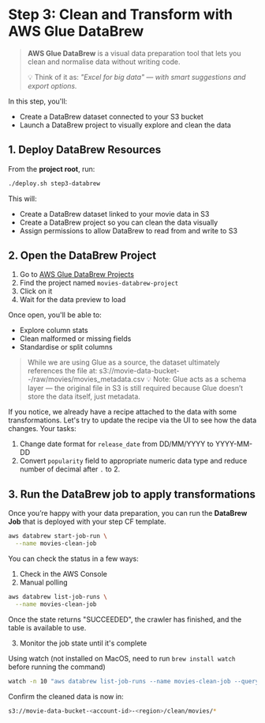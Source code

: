 # Step 3: Clean and Transform with AWS Glue DataBrew

> **AWS Glue DataBrew** is a visual data preparation tool that lets you clean and normalise data without writing code.
>
> 💡 Think of it as: _"Excel for big data" — with smart suggestions and export options._

In this step, you'll:

- Create a DataBrew dataset connected to your S3 bucket
- Launch a DataBrew project to visually explore and clean the data

## 1. Deploy DataBrew Resources

From the **project root**, run:

```bash
./deploy.sh step3-databrew
```

This will:

-  Create a DataBrew dataset linked to your movie data in S3
-  Create a DataBrew project so you can clean the data visually
-  Assign permissions to allow DataBrew to read from and write to S3

## 2. Open the DataBrew Project

1. Go to [AWS Glue DataBrew Projects](https://console.aws.amazon.com/databrew/home?region=ap-southeast-2#projects)
2. Find the project named `movies-databrew-project`
3. Click on it
4. Wait for the data preview to load

Once open, you'll be able to:

- Explore column stats
- Clean malformed or missing fields
- Standardise or split columns

> While we are using Glue as a source, the dataset ultimately references the file at:
> s3://movie-data-bucket-<account-id>-<region>/raw/movies/movies_metadata.csv
> 💡 Note: Glue acts as a schema layer — the original file in S3 is still required because Glue doesn’t store the data itself, just metadata.

If you notice, we already have a recipe attached to the data with some transformations.
Let's try to update the recipe via the UI to see how the data changes. Your tasks:

1. Change date format for `release_date` from DD/MM/YYYY to YYYY-MM-DD
2. Convert `popularity` field to appropriate numeric data type and reduce number of decimal after `.` to 2.

## 3. Run the DataBrew job to apply transformations

Once you’re happy with your data preparation, you can run the **DataBrew Job** that is deployed with your step CF template.

```bash
aws databrew start-job-run \
  --name movies-clean-job
```

You can check the status in a few ways:

1. Check in the AWS Console
2. Manual polling

```bash
aws databrew list-job-runs \
  --name movies-clean-job
```

Once the state returns "SUCCEEDED", the crawler has finished, and the table is available to use.

3. Monitor the job state until it's complete

Using watch (not installed on MacOS, need to run `brew install watch` before running the command)

```bash
watch -n 10 "aws databrew list-job-runs --name movies-clean-job --query 'JobRuns[0].State'"
```

Confirm the cleaned data is now in:

```bash
s3://movie-data-bucket-<account-id>-<region>/clean/movies/*
```
